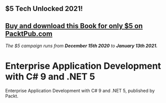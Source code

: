 ## $5 Tech Unlocked 2021!
[Buy and download this Book for only $5 on PacktPub.com](https://www.packtpub.com/product/enterprise-application-development-with-c-9-and-net-5/9781800209442)
-----
*The $5 campaign         runs from __December 15th 2020__ to __January 13th 2021.__*

# Enterprise Application Development with C# 9 and .NET 5
Enterprise Application Development with C# 9 and .NET 5, published by Packt.
